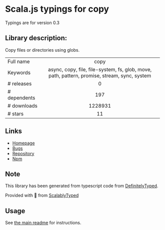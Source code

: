 
# Scala.js typings for copy

Typings are for version 0.3

## Library description:
Copy files or directories using globs.

|                    |                 |
| ------------------ | :-------------: |
| Full name          | copy |
| Keywords           | async, copy, file, file-system, fs, glob, move, path, pattern, promise, stream, sync, system |
| # releases         | 0 |
| # dependents       | 197 |
| # downloads        | 1228931 |
| # stars            | 11 |

## Links
- [Homepage](https://github.com/jonschlinkert/copy)
- [Bugs](https://github.com/jonschlinkert/copy/issues)
- [Repository](https://github.com/jonschlinkert/copy)
- [Npm](https://www.npmjs.com/package/copy)
    


## Note
This library has been generated from typescript code from [DefinitelyTyped](https://definitelytyped.org).

Provided with :purple_heart: from [ScalablyTyped](https://github.com/oyvindberg/ScalablyTyped)

## Usage
See [the main readme](../../readme.md) for instructions.


